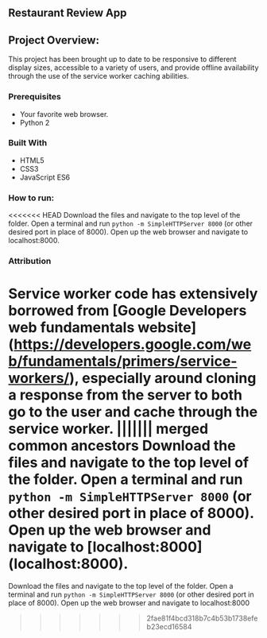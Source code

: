 Restaurant Review App
---

## Project Overview:

This project has been brought up to date to be responsive to different display sizes, accessible to a variety of users, and provide offline availability through the use of the service worker caching abilities.

### Prerequisites

* Your favorite web browser.
* Python 2

### Built With

* HTML5
* CSS3
* JavaScript ES6


### How to run:

<<<<<<< HEAD
Download the files and navigate to the top level of the folder. Open a terminal and run `python -m SimpleHTTPServer 8000` (or other desired port in place of 8000). Open up the web browser and navigate to localhost:8000.

### Attribution

Service worker code has extensively borrowed from [Google Developers web fundamentals website] (https://developers.google.com/web/fundamentals/primers/service-workers/), especially around cloning a response from the server to both go to the user and cache through the service worker.
||||||| merged common ancestors
Download the files and navigate to the top level of the folder. Open a terminal and run `python -m SimpleHTTPServer 8000` (or other desired port in place of 8000). Open up the web browser and navigate to [localhost:8000] (localhost:8000).
=======
Download the files and navigate to the top level of the folder. Open a terminal and run `python -m SimpleHTTPServer 8000` (or other desired port in place of 8000). Open up the web browser and navigate to localhost:8000
>>>>>>> 2fae81f4bcd318b7c4b53b1738efeb23ecd16584
